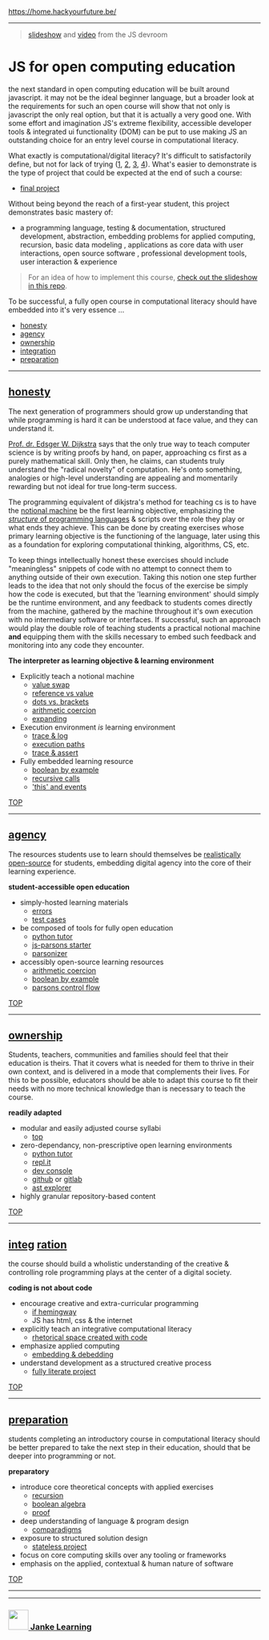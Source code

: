 https://home.hackyourfuture.be/

---

> [slideshow](http://janke-learning.github.io/fosdem-2019) and [video](https://video.fosdem.org/2019/H.1308/js_teaching_tool.mp4) from the JS devroom

# JS for open computing education


the next standard in open computing education will be built around javascript.  it may not be the ideal beginner language, but a broader look at the requirements for such an open course will show that not only is javascript the only real option, but that it is actually a very good one. With some effort and imagination JS's extreme flexibility, accessible developer tools & integrated ui functionality (DOM) can be put to use making JS an outstanding choice for an entry level course in computational literacy.

What exactly is computational/digital literacy? It's difficult to satisfactorily define, but not for lack of trying ([1](https://computinged.wordpress.com/2012/04/06/a-nice-definition-of-computational-thinking-including-risks-and-cyber-security/), [2](http://denninginstitute.com/pjd/PUBS/CACMcols/cacm-trouble-ct.pdf), [3](https://www.researchgate.net/publication/234812396_Education_Paving_the_way_for_computational_thinking), [4](https://cacm.acm.org/magazines/2019/2/234348-do-we-really-need-computational-thinking/fulltext)). What's easier to demonstrate is the type of project that could be expected at the end of such a course:
* [final project](https://github.com/janke-learning/statefull-project-demo)
  
Without being beyond the reach of a first-year student, this project demonstrates basic mastery of:
* a programming language, testing & documentation, structured development, abstraction, embedding problems for applied computing, recursion, basic data modeling , applications as core data with user interactions, open source software , professional development tools, user interaction & experience

> For an idea of how to implement this course, [check out the slideshow in this repo](http://janke-learning.github.io/fosdem-2019).


To be successful, a fully open course in computational literacy should have embedded into it's very essence ...

* [honesty](#honesty)
* [agency](#agency)
* [ownership](#ownership)
* [integration](#integration)
* [preparation](#preparation)

___

## [honesty](https://en.wikiversity.org/wiki/Intellectual_Honesty)
  

The next generation of programmers should grow up understanding that while programming is hard it can be understood at face value, and they can understand it. 

[Prof. dr. Edsger W. Dijkstra](https://www.cs.utexas.edu/users/EWD/transcriptions/EWD10xx/EWD1036.html) says that the only true way to teach computer science is by writing proofs by hand, on paper, approaching cs first as a purely mathematical skill. Only then, he claims, can students truly understand the "radical novelty" of computation. He's onto something, analogies or high-level understanding are appealing and momentarily rewarding but not ideal for true long-term success.

The programming equivalent of dikjstra's method for teaching cs is to have the [notional machine](https://www.researchgate.net/profile/Juha_Sorva/publication/259998496_Notional_Machines_and_Introductory_Programming_Education/links/5586b8f008aef58c039f90f5/Notional-Machines-and-Introductory-Programming-Education.pdf) be the first learning objective, emphasizing the [_structure_ of programming languages](https://computinged.wordpress.com/2012/05/24/defining-what-does-it-mean-to-understand-computing/) & scripts over the role they play or what ends they achieve.  This can be done by creating exercises whose primary learning objective is the functioning of the language, later using this as a foundation for exploring computational thinking, algorithms, CS, etc.  

To keep things intellectually honest these exercises should include "meaningless" snippets of code with no attempt to connect them to anything outside of their own execution.  Taking this notion one step further leads to the idea that not only should the focus of the exercise be simply how the code is executed, but that the 'learning environment' should simply be the runtime environment, and any feedback to students comes directly from the machine, gathered by the machine throughout it's own execution with no intermediary software or interfaces. If successful, such an approach would play the double role of teaching students a practical notional machine __and__ equipping them with the skills necessary to embed such feedback and monitoring into any code they encounter. 


__The interpreter as learning objective & learning environment__

* Explicitly teach a notional machine
    * [value swap](https://github.com/janke-learning/value-swap)
    * [reference vs value](https://github.com/janke-learning/reference-vs-value)
    * [dots vs. brackets](https://github.com/janke-learning/dots-vs-brackets)
    * [arithmetic coercion](https://github.com/janke-learning/arithmetic-coercion)
    * [expanding](https://github.com/janke-learning/expanding)
* Execution environment _is_ learning environment
    * [trace & log](https://github.com/janke-learning/trace-and-log)
    * [execution paths](https://github.com/janke-learning/execution-paths)
    * [trace & assert](https://github.com/janke-learning/trace-and-assert/)
* Fully embedded learning resource
    * [boolean by example](https://github.com/janke-learning/boolean-by-example)
    * [recursive calls](https://janke-learning.github.io/recursive-calls)
    * ['this' and events](https://janke-learning.github.io/fosdem-2019/4-full-complexity-max-simplicity/index.html)

[TOP](#js-for-open-computing-education)

---

## [agency](https://pllc.fi.ncsu.edu/2018/02/22/learner-agency-pushing-the-boundaries-of-educational-possibilities-in-the-digital-age/)

The resources students use to learn should themselves be [realistically open-source](./5-open-source-open-education.md) for students, embedding digital agency into the core of their learning experience.

__student-accessible open education__
* simply-hosted learning materials
    * [errors](https://github.com/janke-learning/errors)
    * [test cases](https://github.com/janke-learning/test-cases)
* be composed of tools for fully open education
    * [python tutor](http://www.pythontutor.com/)
    * [js-parsons starter](https://github.com/janke-learning/js-parsons-starter)
    * [parsonizer](https://github.com/janke-learning/parsonizer)
* accessibly open-source learning resources
    * [arithmetic coercion](https://github.com/janke-learning/arithmetic-coercion)
    * [boolean by example](https://github.com/janke-learning/boolean-by-example)
    * [parsons control flow](https://github.com/janke-learning/parsons-control-flow)

[TOP](#js-for-open-computing-education)

---

## [ownership](https://www.naldic.org.uk/Resources/NALDIC/Initial%20Teacher%20Education/Documents/SocialandCulturalContext.pdf)
  

Students, teachers, communities and families should feel that their education is theirs.  That it covers what is needed for them to thrive in their own context, and is delivered in a mode that complements their lives. For this to be possible, educators should be able to adapt this course to fit their needs with no more technical knowledge than is necessary to teach the course.

__readily adapted__
* modular and easily adjusted course syllabi
    * [top](https://github.com/janke-learning/top)
* zero-dependancy, non-prescriptive open learning environments
    * [python tutor](http://www.pythontutor.com/)
    * [repl.it](https://repl.it/)
    * [dev console](https://developer.mozilla.org/nl/docs/Tools)
    * [github](https://github.com/) or [gitlab](https://about.gitlab.com/)
    * [ast explorer](https://astexplorer.net/#/gist/e22d33e10f7c29268d5074803e35ced5/dc62a6c670ad23a226b4a7ae1ac017c28199b58e)
* highly granular repository-based content
  

[TOP](#js-for-open-computing-education)

---

## [integ](http://electronicbookreview.com/essay/critical-code-studies/) [ration](https://criticalcodestudies.com/)

the course should build a wholistic understanding of the creative & controlling role programming plays at the center of a digital society.

__coding is not about code__
* encourage creative and extra-curricular programming
    * [if hemingway](https://github.com/janke-learning/if-hemingway)
    * JS has html, css & the internet
* explicitly teach an integrative computational literacy
    * [rhetorical space created with code](./rhetorical-situation.png)
* emphasize applied computing
    * [embedding & debedding](https://github.com/janke-learning/stateless-demo-project)
* understand development as a structured creative process
    * [fully literate project](https://github.com/janke-learning/statefull-project-demo)



[TOP](#js-for-open-computing-education)

---

## [preparation](https://www.hv.se/globalassets/dokument/stodja/paper-theme-2-5.pdf)

students completing an introductory course in computational literacy should be better prepared to take the next step in their education, should that be deeper into programming or not.

__preparatory__
* introduce core theoretical concepts with applied exercises
    * [recursion](https://github.com/janke-learning/recursion)
    * [boolean algebra](https://github.com/janke-learning/boolean-algebra)
    * [proof](https://github.com/janke-learning/simplifying-boolean-expressions)
* deep understanding of language & program design
    * [comparadigms](https://github.com/janke-learning/comparadigms)
* exposure to structured solution design
    * [stateless project](https://github.com/janke-learning/stateless-demo-project)
* focus on core computing skills over any tooling or frameworks
* emphasis on the applied, contextual & human nature of software


[TOP](#js-for-open-computing-education)

___
___
### <a href="http://janke-learning.org" target="_blank"><img src="https://user-images.githubusercontent.com/18554853/50098409-22575780-021c-11e9-99e1-962787adaded.png" width="40" height="40"></img> Janke Learning</a>

